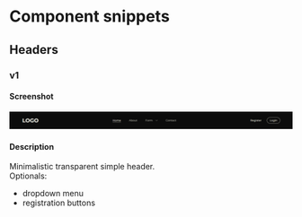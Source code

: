 # Component snippets

## Headers

### v1

#### Screenshot

![v1](v1/screenshot.png)

#### Description

Minimalistic transparent simple header.  
Optionals:

- dropdown menu
- registration buttons
